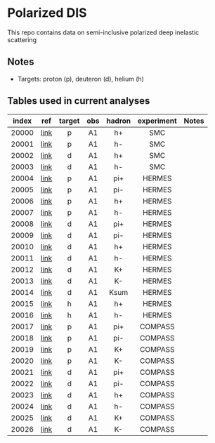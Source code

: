 # Polarized DIS

This repo contains data on semi-inclusive polarized deep inelastic scattering

## Notes

* Targets: proton (p), deuteron (d), helium (h)

## Tables used in current analyses
| index | ref                 | target   | obs  | hadron |  experiment      | Notes                             |
| :--:  | :--:                | :--:     | :--: | :--:   |  :--:            | :--:                              |
| 20000 | [link][refSMC]      | p        | A1   | h+     |  SMC             |                                   |
| 20001 | [link][refSMC]      | p        | A1   | h-     |  SMC             |                                   |
| 20002 | [link][refSMC]      | d        | A1   | h+     |  SMC             |                                   |
| 20003 | [link][refSMC]      | d        | A1   | h-     |  SMC             |                                   |
| 20004 | [link][refHERMES]   | p        | A1   | pi+    |  HERMES          |                                   |
| 20005 | [link][refHERMES]   | p        | A1   | pi-    |  HERMES          |                                   |
| 20006 | [link][refHERMES]   | p        | A1   | h+     |  HERMES          |                                   |
| 20007 | [link][refHERMES]   | p        | A1   | h-     |  HERMES          |                                   |
| 20008 | [link][refHERMES]   | d        | A1   | pi+    |  HERMES          |                                   |
| 20009 | [link][refHERMES]   | d        | A1   | pi-    |  HERMES          |                                   |
| 20010 | [link][refHERMES]   | d        | A1   | h+     |  HERMES          |                                   |
| 20011 | [link][refHERMES]   | d        | A1   | h-     |  HERMES          |                                   |
| 20012 | [link][refHERMES]   | d        | A1   | K+     |  HERMES          |                                   |
| 20013 | [link][refHERMES]   | d        | A1   | K-     |  HERMES          |                                   |
| 20014 | [link][refHERMES]   | d        | A1   | Ksum   |  HERMES          |                                   |
| 20015 | [link][refHERMESh]  | h        | A1   | h+     |  HERMES          |                                   |
| 20016 | [link][refHERMESh]  | h        | A1   | h-     |  HERMES          |                                   |
| 20017 | [link][refCOMPASSp] | p        | A1   | pi+    |  COMPASS         |                                   |
| 20018 | [link][refCOMPASSp] | p        | A1   | pi-    |  COMPASS         |                                   |
| 20019 | [link][refCOMPASSp] | p        | A1   | K+     |  COMPASS         |                                   |
| 20020 | [link][refCOMPASSp] | p        | A1   | K-     |  COMPASS         |                                   |
| 20021 | [link][refCOMPASSd] | d        | A1   | pi+    |  COMPASS         |                                   |
| 20022 | [link][refCOMPASSd] | d        | A1   | pi-    |  COMPASS         |                                   |
| 20023 | [link][refCOMPASSd] | d        | A1   | h+     |  COMPASS         |                                   |
| 20024 | [link][refCOMPASSd] | d        | A1   | h-     |  COMPASS         |                                   |
| 20025 | [link][refCOMPASSd] | d        | A1   | K+     |  COMPASS         |                                   |
| 20026 | [link][refCOMPASSd] | d        | A1   | K-     |  COMPASS         |                                   |


[refHERMES]:   https://inspirehep.net/literature/654756
[refCOMPASSp]: https://inspirehep.net/literature/862410
[refCOMPASSd]: https://inspirehep.net/literature/820721
[refHERMESh]:  https://inspirehep.net/literature/502312
[refSMC]:      https://inspirehep.net/literature/451092




